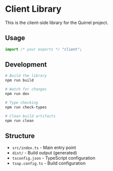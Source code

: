 # Client Library

This is the client-side library for the Quirrel project.

## Usage

```typescript
import /* your exports */ "client";
```

## Development

```bash
# Build the library
npm run build

# Watch for changes
npm run dev

# Type checking
npm run check-types

# Clean build artifacts
npm run clean
```

## Structure

- `src/index.ts` - Main entry point
- `dist/` - Build output (generated)
- `tsconfig.json` - TypeScript configuration
- `tsup.config.ts` - Build configuration
